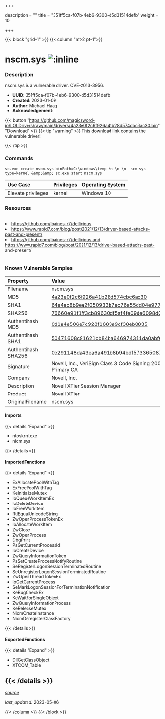 +++

description = ""
title = "351ff5ca-f07b-4eb6-9300-d5d31514defb"
weight = 10

+++


{{< block "grid-1" >}}
{{< column "mt-2 pt-1">}}


# nscm.sys ![:inline](/images/twitter_verified.png) 


### Description

nscm.sys is a vulnerable driver. CVE-2013-3956.
- **UUID**: 351ff5ca-f07b-4eb6-9300-d5d31514defb
- **Created**: 2023-01-09
- **Author**: Michael Haag
- **Acknowledgement**:  | [](https://twitter.com/)

{{< button "https://github.com/magicsword-io/LOLDrivers/raw/main/drivers/4a23e0f2c6f926a41b28d574cbc6ac30.bin" "Download" >}}
{{< tip "warning" >}}
This download link contains the vulnerable driver!

{{< /tip >}}

### Commands

```
sc.exe create nscm.sys binPath=C:\windows\temp \n \n \n  scm.sys type=kernel &amp;&amp; sc.exe start nscm.sys
```

| Use Case | Privileges | Operating System | 
|:---- | ---- | ---- |
| Elevate privileges | kernel | Windows 10 |

### Resources
<br>
<li><a href=" https://github.com/jbaines-r7/dellicious"> https://github.com/jbaines-r7/dellicious</a></li>
<li><a href=" https://www.rapid7.com/blog/post/2021/12/13/driver-based-attacks-past-and-present/"> https://www.rapid7.com/blog/post/2021/12/13/driver-based-attacks-past-and-present/</a></li>
<li><a href="https://github.com/jbaines-r7/dellicious and https://www.rapid7.com/blog/post/2021/12/13/driver-based-attacks-past-and-present/">https://github.com/jbaines-r7/dellicious and https://www.rapid7.com/blog/post/2021/12/13/driver-based-attacks-past-and-present/</a></li>
<br>

### Known Vulnerable Samples

| Property           | Value |
|:-------------------|:------|
| Filename           | nscm.sys |
| MD5                | [4a23e0f2c6f926a41b28d574cbc6ac30](https://www.virustotal.com/gui/file/4a23e0f2c6f926a41b28d574cbc6ac30) |
| SHA1               | [64e4ac8b9ea2f050933b7ec76a55dd04e97773b4](https://www.virustotal.com/gui/file/64e4ac8b9ea2f050933b7ec76a55dd04e97773b4) |
| SHA256             | [76660e91f1ff3cb89630df5af4fe09de6098d09baa66b1a130c89c3c5edd5b22](https://www.virustotal.com/gui/file/76660e91f1ff3cb89630df5af4fe09de6098d09baa66b1a130c89c3c5edd5b22) |
| Authentihash MD5   | [0d1a4e506e7c928f1683a9cf38eb0835](https://www.virustotal.com/gui/search/authentihash%253A0d1a4e506e7c928f1683a9cf38eb0835) |
| Authentihash SHA1  | [50471608c91621cb84ba646974311da0abf6b3e9](https://www.virustotal.com/gui/search/authentihash%253A50471608c91621cb84ba646974311da0abf6b3e9) |
| Authentihash SHA256| [0e291148da43ea6a491b8b94bdf573365087940c9b90f6a15a4e589da86a518d](https://www.virustotal.com/gui/search/authentihash%253A0e291148da43ea6a491b8b94bdf573365087940c9b90f6a15a4e589da86a518d) |
| Signature         | Novell, Inc., VeriSign Class 3 Code Signing 2009-2 CA, VeriSign Class 3 Public Primary CA   |
| Company           | Novell, Inc. |
| Description       | Novell XTier Session Manager |
| Product           | Novell XTier |
| OriginalFilename  | nscm.sys |


#### Imports
{{< details "Expand" >}}
* ntoskrnl.exe
* nicm.sys

{{< /details >}}
#### ImportedFunctions
{{< details "Expand" >}}
* ExAllocatePoolWithTag
* ExFreePoolWithTag
* KeInitializeMutex
* IoQueueWorkItemEx
* IoDeleteDevice
* IoFreeWorkItem
* RtlEqualUnicodeString
* ZwOpenProcessTokenEx
* IoAllocateWorkItem
* ZwClose
* ZwOpenProcess
* DbgPrint
* PsGetCurrentProcessId
* IoCreateDevice
* ZwQueryInformationToken
* PsSetCreateProcessNotifyRoutine
* SeRegisterLogonSessionTerminatedRoutine
* SeUnregisterLogonSessionTerminatedRoutine
* ZwOpenThreadTokenEx
* IoGetCurrentProcess
* SeMarkLogonSessionForTerminationNotification
* KeBugCheckEx
* KeWaitForSingleObject
* ZwQueryInformationProcess
* KeReleaseMutex
* NicmCreateInstance
* NicmDeregisterClassFactory

{{< /details >}}
#### ExportedFunctions
{{< details "Expand" >}}
* DllGetClassObject
* XTCOM_Table

{{< /details >}}
-----



[*source*](https://github.com/magicsword-io/LOLDrivers/tree/main/yaml/351ff5ca-f07b-4eb6-9300-d5d31514defb.yaml)

*last_updated:* 2023-05-06








{{< /column >}}
{{< /block >}}
